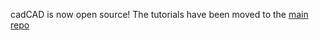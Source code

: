 cadCAD is now open source! The tutorials have been moved to the [main repo](https://github.com/BlockScience/cadCAD)